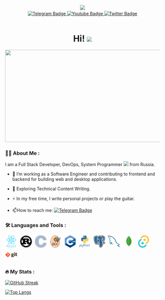 <div id="header" align="center">
  <img src="https://i.pinimg.com/1200x/85/3c/de/853cde4c2b613a6e45b38508c8f2f1e0.jpg" width="100"/>
</div>
<div id="badges" align="center">
  <a href="https://t.me/crvxiesd">
    <img src="https://img.shields.io/badge/Telegram-blue?style=for-the-badge&logo=telegram&logoColor=white" alt="Telegram Badge"/>
  </a>
  <a href="https://discordapp.com/users/799139246928560139">
    <img src="https://img.shields.io/badge/Discord-5865F2?style=for-the-badge&logo=discord&logoColor=white" alt="Youtube Badge"/>
  </a>
  <a href="https://vk.com/cxzivxized">
    <img src="https://img.shields.io/badge/VK-4C75A3?style=for-the-badge&logo=vk&logoColor=white" alt="Twitter Badge"/>
  </a>
</div>
<div id="counter" align="center">
  <img src="https://komarev.com/ghpvc/?username=MozzarellaCheesee&style=flat-square&color=blue" alt=""/>  
</div>
<div id="hello" align="center">
  <h1>
    Hi!
    <img src="https://i.pinimg.com/736x/d7/c9/97/d7c99749082e797c6a81368b8bf35ea4.jpg" width="30px"/>
  </h1>
</div>

<div align="center">
  <img src="https://i.pinimg.com/736x/1e/58/40/1e5840958893d2fc325c6b8d5af93ab8.jpg" width="600" height="300"/>
</div>

### 👨‍💻 About Me :
I am a Full Stack Developer, DevOps, System Programmer <img src="https://i.pinimg.com/736x/f3/08/ae/f308aec2aceae5a59526e69f09c07abc.jpg" width="30"> from Russia.

- :telescope: I’m working as a Software Engineer and contributing to frontend and backend for building web and desktop applications.

- :seedling: Exploring Technical Content Writing.

- :zap: In my free time, I write personal projects or play the guitar.

- :mailbox:How to reach me: [![Telegram Badge](https://img.shields.io/badge/-Mozzarella-blue?style=flat&logo=telegram&logoColor=white)](https://t.me/crvxiesd)

### :hammer_and_wrench: Languages and Tools :
<div>
  <img src="https://github.com/devicons/devicon/blob/master/icons/react/react-original-wordmark.svg" title="React" alt="React" width="40" height="40"/>&nbsp;
  <img src="https://github.com/devicons/devicon/blob/master/icons/rust/rust-original.svg" title="Rust" alt="Rust" width="40" height="40"/>&nbsp;
  <img src="https://github.com/devicons/devicon/blob/master/icons/c/c-original.svg" title="C" alt="C" width="40" height="40"/>&nbsp;
  <img src="https://github.com/devicons/devicon/blob/master/icons/gcc/gcc-original.svg" title="gcc" alt="gcc" width="40" height="40"/>&nbsp;
  <img src="https://github.com/devicons/devicon/blob/master/icons/cplusplus/cplusplus-original.svg" title="C++" alt="C++" width="40" height="40"/>&nbsp;
  <img src="https://github.com/devicons/devicon/blob/master/icons/python/python-original-wordmark.svg" title="Python" alt="Python" width="40" height="40"/>&nbsp;
  <img src="https://github.com/devicons/devicon/blob/master/icons/postgresql/postgresql-original.svg" title="postgresql" alt="postgresql" width="40" height="40"/>&nbsp;
  <img src="https://github.com/devicons/devicon/blob/master/icons/mysql/mysql-original.svg" title="MySQL" alt="MySQL" width="40" height="40"/>&nbsp;
  <img src="https://github.com/devicons/devicon/blob/master/icons/mongodb/mongodb-original.svg" title="MongoDB" alt="MongoDB" width="40" height="40"/>&nbsp;
  <img src="https://github.com/devicons/devicon/blob/master/icons/tauri/tauri-original.svg" title="Tauri" alt="Tauri" width="40" height="40"/>&nbsp;
  <img src="https://github.com/devicons/devicon/blob/master/icons/git/git-original-wordmark.svg" title="Git" **alt="Git" width="40" height="40"/>
</div>

### :fire: My Stats :
[![GitHub Streak](http://github-readme-streak-stats.herokuapp.com?user=MozzarellaCheesee&theme=dark&background=000000)](https://git.io/streak-stats)

[![Top Langs](https://github-readme-stats.vercel.app/api/top-langs/?username=MozzarellaCheesee&layout=compact&theme=vision-friendly-dark)](https://github.com/anuraghazra/github-readme-stats)
